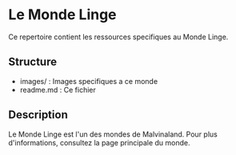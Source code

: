 ﻿# Le Monde Linge

Ce repertoire contient les ressources specifiques au Monde Linge.

## Structure

* images/ : Images specifiques a ce monde
* readme.md : Ce fichier

## Description

Le Monde Linge est l'un des mondes de Malvinaland. Pour plus d'informations, consultez la page principale du monde.
